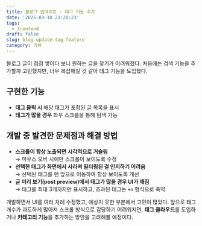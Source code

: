 ```yaml
---
title: 블로그 업데이트 - 태그 기능 추가
date: '2025-03-18 23:28:23'
tags:
  - frontend
draft: false
slug: blog-update-tag-feature
category: 리뷰
---
```


블로그 글이 점점 쌓이다 보니 원하는 글을 찾기가 어려워졌다. 처음에는 검색 기능을 추가할까 고민했지만, 너무 복잡해질 것 같아 태그 기능을 도입했다.

## 구현한 기능

- **태그 클릭 시** 해당 태그가 포함된 글 목록을 표시
- **태그가 많을 경우** 좌우 스크롤을 통해 탐색 가능

## 개발 중 발견한 문제점과 해결 방법

- **스크롤이 항상 노출되면 시각적으로 거슬림**  
  → 마우스 오버 시에만 스크롤이 보이도록 수정
- **선택한 태그가 화면에서 사라져 필터링된 걸 인지하기 어려움**  
  → 선택된 태그를 맨 앞으로 이동하여 항상 보이도록 개선
- **글 미리 보기(post preview)에서 태그가 많을 경우 UI가 깨짐**  
  → 태그를 최대 3개까지만 표시하고, 초과된 태그는 `+n` 형식으로 축약

개발하면서 UI를 여러 차례 수정했고, 예상치 못한 부분에서 고민이 많았다. 앞으로 태그 개수가 과도하게 많아져 스크롤 방식으로 감당하기 어려워지면, **태그 클라우드**를 도입하거나 **카테고리 기능**을 추가하는 방안을 고려해볼 예정이다.
